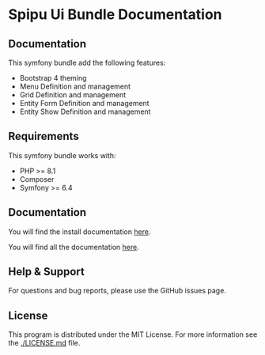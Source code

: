 # Spipu Ui Bundle Documentation

## Documentation

This symfony bundle add the following features:

* Bootstrap 4 theming
* Menu Definition and management
* Grid Definition and management
* Entity Form Definition and management
* Entity Show Definition and management

## Requirements

This symfony bundle works with:

* PHP >= 8.1
* Composer
* Symfony >= 6.4

## Documentation

You will find the install documentation [here](./doc/install.md).

You will find all the documentation [here](./doc/README.md).

## Help & Support

For questions and bug reports, please use the GitHub issues page.

## License

This program is distributed under the MIT License. For more information see the [./LICENSE.md](./LICENSE.md) file.
